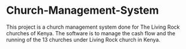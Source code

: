 # Church-Management-System

This project is a church management system done for The Living Rock churches of Kenya.
The software is to manage the cash flow and the running of the 13 churches under Living Rock church in Kenya.
